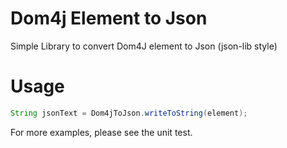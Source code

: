 # Dom4j Element to Json

Simple Library to convert Dom4J element to Json (json-lib style)

# Usage

```java
String jsonText = Dom4jToJson.writeToString(element);
```

For more examples, please see the unit test.
